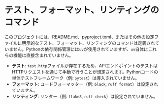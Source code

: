 # テスト、フォーマット、リンティングのコマンド

このプロジェクトには、README.md、pyproject.toml、またはその他の設定ファイルに明示的なテスト、フォーマット、リンティングのコマンドは定義されていません。Pythonの依存関係管理には`uv`が使用されていますが、`uv`自体にこれらの機能は直接含まれていません。

- **テスト**: `test.http`ファイルが存在するため、APIエンドポイントのテストはHTTPリクエストを通じて手動で行うことが想定されます。Pythonコードの単体テストフレームワーク（例: `pytest`）は導入されていません。
- **フォーマット**: コードフォーマッター（例: `black`, `ruff format`）は設定されていません。
- **リンティング**: リンター（例: `flake8`, `ruff check`）は設定されていません。
